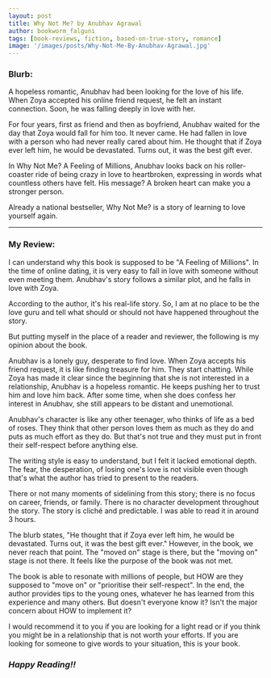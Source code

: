 ```yaml
---
layout: post
title: Why Not Me? by Anubhav Agrawal
author: bookworm_falguni
tags: [book-reviews, fiction, based-on-true-story, romance]
image: '/images/posts/Why-Not-Me-By-Anubhav-Agrawal.jpg'
---
```


### **Blurb:**
A hopeless romantic, Anubhav had been looking for the love of his life. When Zoya accepted his online friend request, he felt an instant connection. Soon, he was falling deeply in love with her.

For four years, first as friend and then as boyfriend, Anubhav waited for the day that Zoya would fall for him too. It never came. He had fallen in love with a person who had never really cared about him. He thought that if Zoya ever left him, he would be devastated. Turns out, it was the best gift ever.

In Why Not Me? A Feeling of Millions, Anubhav looks back on his roller-coaster ride of being crazy in love to heartbroken, expressing in words what countless others have felt. His message? A broken heart can make you a stronger person.

Already a national bestseller, Why Not Me? is a story of learning to love yourself again.
___
### **My Review:**
I can understand why this book is supposed to be "A Feeling of Millions". In the time of online dating, it is very easy to fall in love with someone without even meeting them. Anubhav's story follows a similar plot, and he falls in love with Zoya. 

According to the author, it's his real-life story. So, I am at no place to be the love guru and tell what should or should not have happened throughout the story.

But putting myself in the place of a reader and reviewer, the following is my opinion about the book.

Anubhav is a lonely guy, desperate to find love. When Zoya accepts his friend request, it is like finding treasure for him. They start chatting. While Zoya has made it clear since the beginning that she is not interested in a relationship, Anubhav is a hopeless romantic. He keeps pushing her to trust him and love him back. After some time, when she does confess her interest in Anubhav, she still appears to be distant and unemotional.

Anubhav's character is like any other teenager, who thinks of life as a bed of roses. They think that other person loves them as much as they do and puts as much effort as they do. But that's not true and they must put in front their self-respect before anything else.

The writing style is easy to understand, but I felt it lacked emotional depth. The fear, the desperation, of losing one's love is not visible even though that's what the author has tried to present to the readers.

There or not many moments of sidelining from this story; there is no focus on career, friends, or family. There is no character development throughout the story. The story is cliché and predictable. I was able to read it in around 3 hours.

The blurb states, "He thought that if Zoya ever left him, he would be devastated. Turns out, it was the best gift ever." However, in the book, we never reach that point. The "moved on" stage is there, but the "moving on" stage is not there. It feels like the purpose of the book was not met. 

The book is able to resonate with millions of people, but HOW are they supposed to "move on" or "prioritise their self-respect". In the end, the author provides tips to the young ones, whatever he has learned from this experience and many others. But doesn't everyone know it? Isn't the major concern about HOW to implement it?

I would recommend it to you if you are looking for a light read or if you think you might be in a relationship that is not worth your efforts. If you are looking for someone to give words to your situation, this is your book.

### ***Happy Reading!!***
